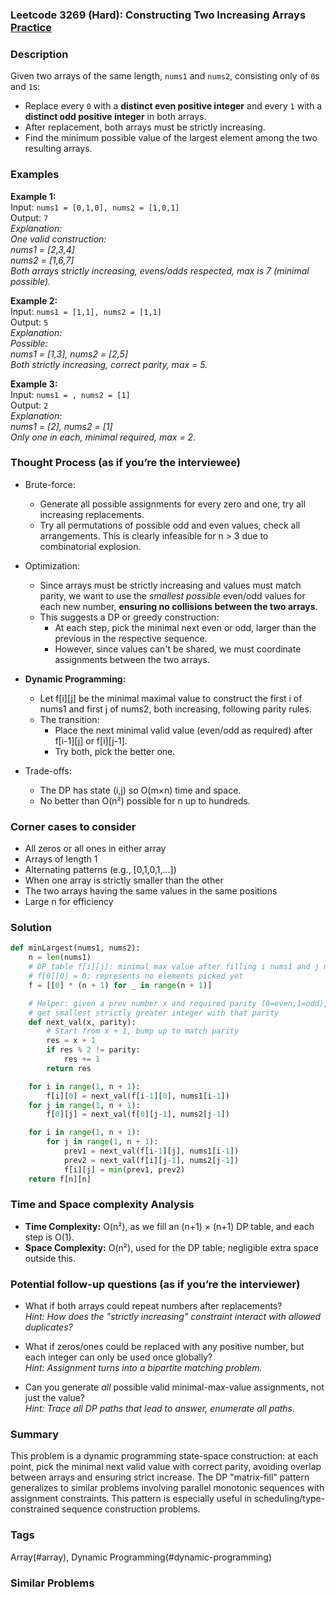 ### Leetcode 3269 (Hard): Constructing Two Increasing Arrays [Practice](https://leetcode.com/problems/constructing-two-increasing-arrays)

### Description  
Given two arrays of the same length, `nums1` and `nums2`, consisting only of `0`s and `1`s:
- Replace every `0` with a **distinct even positive integer** and every `1` with a **distinct odd positive integer** in both arrays.
- After replacement, both arrays must be strictly increasing.
- Find the minimum possible value of the largest element among the two resulting arrays.

### Examples  

**Example 1:**  
Input: `nums1 = [0,1,0], nums2 = [1,0,1]`  
Output: `7`  
*Explanation:  
One valid construction:  
nums1 = [2,3,4]  
nums2 = [1,6,7]  
Both arrays strictly increasing, evens/odds respected, max is 7 (minimal possible).*

**Example 2:**  
Input: `nums1 = [1,1], nums2 = [1,1]`  
Output: `5`  
*Explanation:  
Possible:  
nums1 = [1,3], nums2 = [2,5]  
Both strictly increasing, correct parity, max = 5.*

**Example 3:**  
Input: `nums1 = , nums2 = [1]`  
Output: `2`  
*Explanation:  
nums1 = [2], nums2 = [1]  
Only one in each, minimal required, max = 2.*

### Thought Process (as if you’re the interviewee)  
- Brute-force:  
    - Generate all possible assignments for every zero and one, try all increasing replacements.  
    - Try all permutations of possible odd and even values, check all arrangements. This is clearly infeasible for n > 3 due to combinatorial explosion.

- Optimization:  
    - Since arrays must be strictly increasing and values must match parity, we want to use the *smallest possible* even/odd values for each new number, **ensuring no collisions between the two arrays**.
    - This suggests a DP or greedy construction:  
        - At each step, pick the minimal next even or odd, larger than the previous in the respective sequence.
        - However, since values can't be shared, we must coordinate assignments between the two arrays.

- **Dynamic Programming:**  
    - Let f[i][j] be the minimal maximal value to construct the first i of nums1 and first j of nums2, both increasing, following parity rules.
    - The transition:  
        - Place the next minimal valid value (even/odd as required) after f[i-1][j] or f[i][j-1].
        - Try both, pick the better one.

- Trade-offs:  
    - The DP has state (i,j) so O(m×n) time and space.  
    - No better than O(n²) possible for n up to hundreds.

### Corner cases to consider  
- All zeros or all ones in either array  
- Arrays of length 1  
- Alternating patterns (e.g., [0,1,0,1,...])  
- When one array is strictly smaller than the other  
- The two arrays having the same values in the same positions  
- Large n for efficiency

### Solution

```python
def minLargest(nums1, nums2):
    n = len(nums1)
    # DP table f[i][j]: minimal max value after filling i nums1 and j nums2
    # f[0][0] = 0; represents no elements picked yet
    f = [[0] * (n + 1) for _ in range(n + 1)]

    # Helper: given a prev number x and required parity (0=even,1=odd),
    # get smallest strictly greater integer with that parity
    def next_val(x, parity):
        # Start from x + 1, bump up to match parity
        res = x + 1
        if res % 2 != parity:
            res += 1
        return res

    for i in range(1, n + 1):
        f[i][0] = next_val(f[i-1][0], nums1[i-1])
    for j in range(1, n + 1):
        f[0][j] = next_val(f[0][j-1], nums2[j-1])

    for i in range(1, n + 1):
        for j in range(1, n + 1):
            prev1 = next_val(f[i-1][j], nums1[i-1])
            prev2 = next_val(f[i][j-1], nums2[j-1])
            f[i][j] = min(prev1, prev2)
    return f[n][n]
```

### Time and Space complexity Analysis  

- **Time Complexity:** O(n²), as we fill an (n+1) × (n+1) DP table, and each step is O(1).
- **Space Complexity:** O(n²), used for the DP table; negligible extra space outside this.

### Potential follow-up questions (as if you’re the interviewer)  

- What if both arrays could repeat numbers after replacements?  
  *Hint: How does the "strictly increasing" constraint interact with allowed duplicates?*

- What if zeros/ones could be replaced with any positive number, but each integer can only be used once globally?  
  *Hint: Assignment turns into a bipartite matching problem.*

- Can you generate *all* possible valid minimal-max-value assignments, not just the value?  
  *Hint: Trace all DP paths that lead to answer, enumerate all paths.*

### Summary
This problem is a dynamic programming state-space construction: at each point, pick the minimal next valid value with correct parity, avoiding overlap between arrays and ensuring strict increase. The DP "matrix-fill" pattern generalizes to similar problems involving parallel monotonic sequences with assignment constraints. This pattern is especially useful in scheduling/type-constrained sequence construction problems.

### Tags
Array(#array), Dynamic Programming(#dynamic-programming)

### Similar Problems
